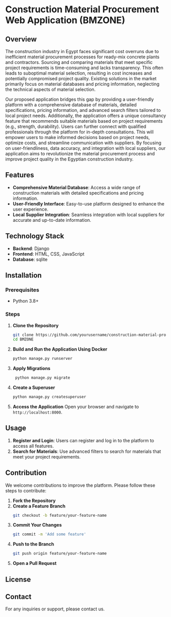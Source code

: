 
# Construction Material Procurement Web Application (BMZONE)

## Overview

The construction industry in Egypt faces significant cost overruns due to inefficient material procurement processes for ready-mix concrete plants and contractors. Sourcing and comparing materials that meet specific project requirements is time-consuming and lacks transparency. This often leads to suboptimal material selection, resulting in cost increases and potentially compromised project quality. Existing solutions in the market primarily focus on material databases and pricing information, neglecting the technical aspects of material selection.

Our proposed application bridges this gap by providing a user-friendly platform with a comprehensive database of materials, detailed specifications, pricing information, and advanced search filters tailored to local project needs. Additionally, the application offers a unique consultancy feature that recommends suitable materials based on project requirements (e.g., strength, durability). Users can further connect with qualified professionals through the platform for in-depth consultations. This will empower users to make informed decisions based on project needs, optimize costs, and streamline communication with suppliers. By focusing on user-friendliness, data accuracy, and integration with local suppliers, our application aims to revolutionize the material procurement process and improve project quality in the Egyptian construction industry.

## Features

- **Comprehensive Material Database**: Access a wide range of construction materials with detailed specifications and pricing information.
- **User-Friendly Interface**: Easy-to-use platform designed to enhance the user experience.
- **Local Supplier Integration**: Seamless integration with local suppliers for accurate and up-to-date information.

## Technology Stack

- **Backend**: Django
- **Frontend**: HTML, CSS, JavaScript
- **Database**: sqlite

## Installation

### Prerequisites

- Python 3.8+

### Steps

1. **Clone the Repository**
   ```bash
   git clone https://github.com/yourusername/construction-material-procurement.git
   cd BMZONE
   ```

2. **Build and Run the Application Using Docker**
   ```bash
   python manage.py runserver
   ```

3. **Apply Migrations**
   ```bash
    python manage.py migrate
   ```

4. **Create a Superuser**
   ```bash
   python manage.py createsuperuser
   ```

5. **Access the Application**
   Open your browser and navigate to `http://localhost:8000`.

## Usage

1. **Register and Login**: Users can register and log in to the platform to access all features.
2. **Search for Materials**: Use advanced filters to search for materials that meet your project requirements.

## Contribution

We welcome contributions to improve the platform. Please follow these steps to contribute:

1. **Fork the Repository**
2. **Create a Feature Branch**
   ```bash
   git checkout -b feature/your-feature-name
   ```
3. **Commit Your Changes**
   ```bash
   git commit -m 'Add some feature'
   ```
4. **Push to the Branch**
   ```bash
   git push origin feature/your-feature-name
   ```
5. **Open a Pull Request**

## License



## Contact

For any inquiries or support, please contact us.
